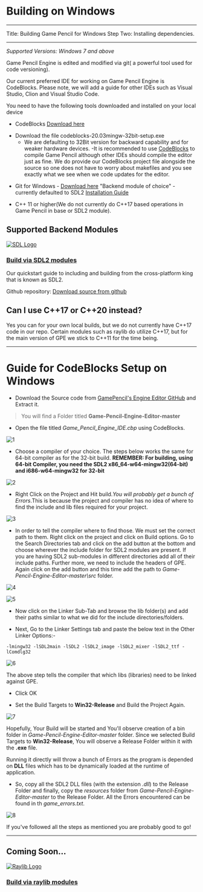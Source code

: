 # Building on Windows

---

Title: Building Game Pencil for Windows
Step Two: Installing dependencies.

---

_Supported Versions: Windows 7 and above_

Game Pencil Engine is edited and modified via git( a powerful tool used for code versioning).

Our current preferred IDE for working on Game Pencil Engine is CodeBlocks. Please note, we will add a guide for other IDEs such as Visual Studio, Clion and Visual Studio Code.

You need to have the following tools downloaded and installed on your local device

- CodeBlocks [Download here](http://www.codeblocks.org/downloads/binaries/)

* Download the file codeblocks-20.03mingw-32bit-setup.exe
  - We are defaulting to 32Bit version for backward capability and for weaker hardware devices.
    -It is recommended to use [CodeBlocks](http://www.codeblocks.org/) to compile Game Pencil although other IDEs should compile the editor just as fine. We do provide our CodeBlocks project file alongside the source so one does not have to worry about makefiles and you see exactly what we see when we code updates for the editor.

- Git for Windows - [Download here](https://gitforwindows.org/)
  "Backend module of choice" - currently defaulted to SDL2 [Installation Guide](https://docs.gamepencil.net/docs/modules/SDL2)

- C++ 11 or higher(We do not currently do C++17 based operations in Game Pencil in base or SDL2 module).

## Supported Backend Modules

[![SDL Logo](https://olddocs.gamepencil.net/wp-content/uploads/sites/6/2021/03/SDL_logo.png)](https://olddocs.gamepencil.net/including-sdl2-modules/)

### [Build via SDL2 modules](https://docs.gamepencil.net/modules/SDL2)

Our quickstart guide to including and building from the cross-platform king that is known as SDL2.

Github repository: [Download source from github](https://github.com/pawbyte/gpe-sdl2)

## Can I use C++17 or C++20 instead?

Yes you can for your own local builds, but we do not currently have C++17 code in our repo. Certain modules such as raylib do utilize C++17, but for the main version of GPE we stick to C++11 for the time being.

---

# Guide for CodeBlocks Setup on Windows

- Download the Source code from [GamePencil's Engine Editor GitHub](https://github.com/pawbyte/Game-Pencil-Engine-Editor) and Extract it.

> You will find a Folder titled **Game-Pencil-Engine-Editor-master**

- Open the file titled _Game_Pencil_Engine_IDE.cbp_ using CodeBlocks.

![1](https://user-images.githubusercontent.com/119344859/228913426-bb305d96-4492-4897-b5de-0bc3e602ed00.png)

- Choose a compiler of your choice. The steps below works the same for 64-bit compiler as for the 32-bit build. **REMEMBER: For building, using 64-bit Compiler, you need the SDL2 x86_64-w64-mingw32(64-bit) and i686-w64-mingw32 for 32-bit**

![2](https://user-images.githubusercontent.com/119344859/228938909-d6c8af1d-1a06-4d18-a459-520948cc544c.png)

- Right Click on the Project and Hit build._You will probably get a bunch of Errors_.This is because the project and compiler has no idea of where to find the include and lib files required for your project.

![3](https://user-images.githubusercontent.com/119344859/228913740-996d3213-6fe5-4300-8207-91d3118a5224.png)

- In order to tell the compiler where to find those. We must set the correct path to them. Right click on the project and click on Build options. Go to the Search Directories tab and click on the add button at the bottom and choose wherever the include folder for SDL2 modules are present. If you are having SDL2 sub-modules in different directories add all of their include paths. Further more, we need to include the headers of GPE. Again click on the add button and this time add the path to _Game-Pencil-Engine-Editor-master\src_ folder.

![4](https://user-images.githubusercontent.com/119344859/228913786-dd325b41-7071-4bd8-9f60-721d193be5e8.png)

![5](https://user-images.githubusercontent.com/119344859/228913837-737add35-63b5-4860-989c-771464038f58.png)

- Now click on the Linker Sub-Tab and browse the lib folder(s) and add their paths similar to what we did for the include directories/folders.

- Next, Go to the Linker Settings tab and paste the below text in the Other Linker Options:-

`-lmingw32 -lSDL2main -lSDL2 -lSDL2_image -lSDL2_mixer -lSDL2_ttf -lComdlg32`

![6](https://user-images.githubusercontent.com/119344859/228913888-85ff6e60-b853-4f19-95ff-7ba7af8464a7.png)

The above step tells the compiler that which libs (libraries) need to be linked against GPE.

- Click OK

- Set the Build Targets to **Win32-Release** and Build the Project Again.

![7](https://user-images.githubusercontent.com/119344859/228913945-056f9260-da55-4f75-89a6-0f855cd405b8.png)

Hopefully, Your Build will be started and You'll observe creation of a bin folder in _Game-Pencil-Engine-Editor-master_ folder.
Since we selected Build Targets to **Win32-Release**, You will observe a Release Folder within it with the **.exe** file.

Running it directly will throw a bunch of Errors as the program is depended on **DLL** files which has to be dynamically loaded at the runtime of application.

- So, copy all the SDL2 DLL files (with the extension _.dll_) to the Release Folder and finally, copy the _resources_ folder from _Game-Pencil-Engine-Editor-master_ to the Release Folder. All the Errors encountered can be found in th _game_errors.txt_.

![8](https://user-images.githubusercontent.com/119344859/228914048-40a66018-9089-43d5-a3e5-20b0a587f230.png)

If you've followed all the steps as mentioned you are probably good to go!

---

## Coming Soon...

[![Raylib Logo](https://olddocs.gamepencil.net/wp-content/uploads/sites/6/2021/03/raylib_logo.png)](https://olddocs.gamepencil.net/including-raylib-module/)

### [Build via raylib modules](https://docs.gamepencil.net/modules/raylib)
